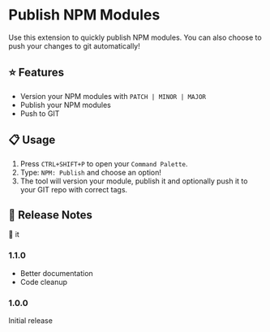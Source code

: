 # Publish NPM Modules

Use this extension to quickly publish NPM modules. You can also choose to push your changes to git automatically!

## :star: Features

- Version your NPM modules with `PATCH | MINOR | MAJOR`
- Publish your NPM modules
- Push to GIT

## :clipboard: Usage

1. Press `CTRL+SHIFT+P` to open your `Command Palette`.
2. Type: `NPM: Publish` and choose an option!
3. The tool will version your module, publish it and optionally push it to your GIT repo with correct tags.

## :notebook: Release Notes

:ship: it

### 1.1.0

- Better documentation
- Code cleanup

### 1.0.0

Initial release
